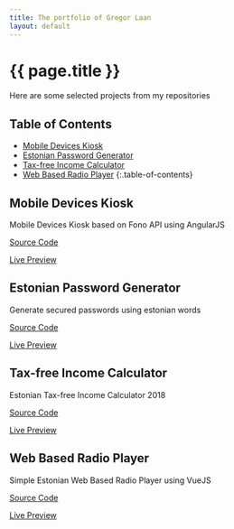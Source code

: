 ```yaml
---
title: The portfolio of Gregor Laan
layout: default
---
```


# {{ page.title }}

Here are some selected projects from my repositories 

## Table of Contents

* [Mobile Devices Kiosk](#mobile-devices-kiosk) 
* [Estonian Password Generator](#estonian-password-generator)
* [Tax-free Income Calculator](#tax-free-income-calculator)
* [Web Based Radio Player](#web-based-radio-player)
{:.table-of-contents}

<div markdown="1" class="project">

## Mobile Devices Kiosk

Mobile Devices Kiosk based on Fono API using AngularJS

[Source Code](https://github.com/gregorlaan/MobileDevicesKiosk "Web Based Kiosk for Mobile Devices")

[Live Preview](https://gregorlaan.github.io/MobileDevicesKiosk "Web Based Kiosk for Mobile Devices")

</div>

<div markdown="1" class="project">

## Estonian Password Generator

Generate secured passwords using estonian words

[Source Code](https://github.com/gregorlaan/EstonianPasswordGenerator "Estonian Password Generator")

[Live Preview](https://gregorlaan.github.io/EstonianPasswordGenerator "Estonian Password Generator")

</div>

<div markdown="1" class="project">

## Tax-free Income Calculator

Estonian Tax-free Income Calculator 2018

[Source Code](https://github.com/gregorlaan/Tax-free-Income-Calculator "Estonian Tax-free Income Calculator")

[Live Preview](https://gregorlaan.github.io/Tax-free-Income-Calculator/ "Estonian Tax-free Income Calculator")

</div>

<div markdown="1" class="project">

## Web Based Radio Player

Simple Estonian Web Based Radio Player using VueJS

[Source Code](https://github.com/gregorlaan/WebBasedRadioPlayer "Estonian Web Based Radio Player")

[Live Preview](https://gregorlaan.github.io/WebBasedRadioPlayer "Estonian Web Based Radio Player")

</div>
